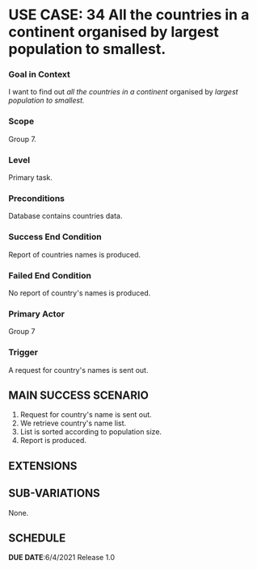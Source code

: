 # USE CASE: 34 All the countries in a continent organised by largest population to smallest.

### Goal in Context

I want to find out *all the countries in a continent* organised by *largest population to smallest.*

### Scope

Group 7.

### Level

Primary task.

### Preconditions

Database contains countries data.

### Success End Condition

Report of countries names is produced.

### Failed End Condition

No report of country's names is produced.

### Primary Actor

Group 7

### Trigger

A request for country's names is sent out.

## MAIN SUCCESS SCENARIO

1. Request for country's name is sent out.
2. We retrieve country's name list.
3. List is sorted according to population size.
4. Report is produced.

## EXTENSIONS

## SUB-VARIATIONS

None.

## SCHEDULE

**DUE DATE**:6/4/2021 Release 1.0
